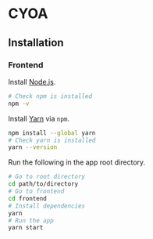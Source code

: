 # CYOA

## Installation

### Frontend

Install [Node.js][1].

```bash
# Check npm is installed
npm -v
```

Install [Yarn][2] via `npm`.

```bash
npm install --global yarn
# Check yarn is installed
yarn --version
```

Run the following in the app root directory.

```bash
# Go to root directory
cd path/to/directory
# Go to frontend
cd frontend
# Install dependencies
yarn
# Run the app
yarn start
```

[1]: https://nodejs.org/en/download/
[2]: https://classic.yarnpkg.com/lang/en/docs/install/

<!--
### TODO

- If this README.md is targeted towards an arbitrary user, they must be aware
  that this app requires a GPT key.
-->

